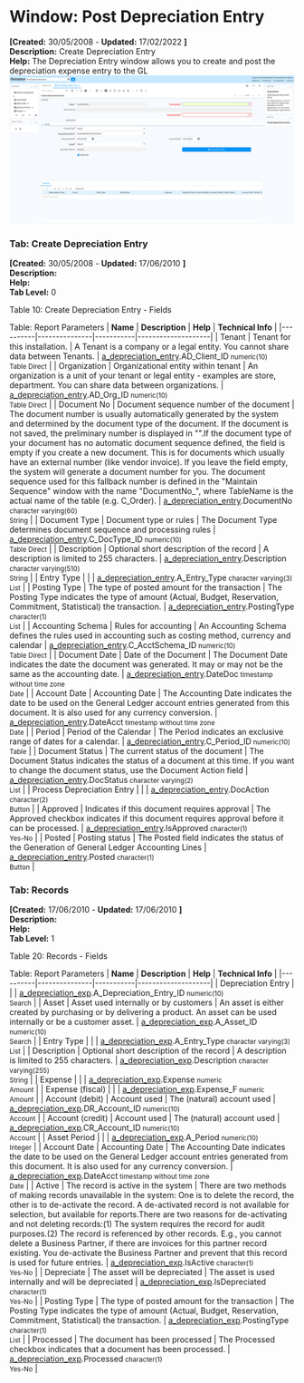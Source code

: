 # Window: Post Depreciation Entry

**[Created:** 30/05/2008 - **Updated:** 17/02/2022 **]**  
**Description:** Create Depreciation Entry  
**Help:** The Depreciation Entry window allows you to create and post the depreciation expense entry to the GL  
![](/img/docs/manual/PostDepreciationEntry-Window_iDempiere_v12.0.0.png)

### Tab: Create Depreciation Entry

**[Created:** 30/05/2008 - **Updated:** 17/06/2010 **]**   
**Description:**   
**Help:**   
**Tab Level:** 0

Table 10: Create Depreciation Entry - Fields 

Table: Report Parameters
| **Name** | **Description** | **Help** | **Technical Info** |
|----------|---------------|-----------|--------------------|
| Tenant | Tenant for this installation. | A Tenant is a company or a legal entity. You cannot share data between Tenants. | [a_depreciation_entry](https://idempiere-schemaspy.muriloht.com/adempiere/tables/a_depreciation_entry.html).AD_Client_ID<small> numeric(10) <br/> Table Direct</small> | 
| Organization | Organizational entity within tenant | An organization is a unit of your tenant or legal entity - examples are store, department. You can share data between organizations. | [a_depreciation_entry](https://idempiere-schemaspy.muriloht.com/adempiere/tables/a_depreciation_entry.html).AD_Org_ID<small> numeric(10) <br/> Table Direct</small> | 
| Document No | Document sequence number of the document | The document number is usually automatically generated by the system and determined by the document type of the document. If the document is not saved, the preliminary number is displayed in &quot;&quot;.If the document type of your document has no automatic document sequence defined, the field is empty if you create a new document. This is for documents which usually have an external number (like vendor invoice).  If you leave the field empty, the system will generate a document number for you. The document sequence used for this fallback number is defined in the &quot;Maintain Sequence&quot; window with the name &quot;DocumentNo_&quot;, where TableName is the actual name of the table (e.g. C_Order). | [a_depreciation_entry](https://idempiere-schemaspy.muriloht.com/adempiere/tables/a_depreciation_entry.html).DocumentNo<small> character varying(60) <br/> String</small> | 
| Document Type | Document type or rules | The Document Type determines document sequence and processing rules | [a_depreciation_entry](https://idempiere-schemaspy.muriloht.com/adempiere/tables/a_depreciation_entry.html).C_DocType_ID<small> numeric(10) <br/> Table Direct</small> | 
| Description | Optional short description of the record | A description is limited to 255 characters. | [a_depreciation_entry](https://idempiere-schemaspy.muriloht.com/adempiere/tables/a_depreciation_entry.html).Description<small> character varying(510) <br/> String</small> | 
| Entry Type |  |  | [a_depreciation_entry](https://idempiere-schemaspy.muriloht.com/adempiere/tables/a_depreciation_entry.html).A_Entry_Type<small> character varying(3) <br/> List</small> | 
| Posting Type | The type of posted amount for the transaction | The Posting Type indicates the type of amount (Actual, Budget, Reservation, Commitment, Statistical) the transaction. | [a_depreciation_entry](https://idempiere-schemaspy.muriloht.com/adempiere/tables/a_depreciation_entry.html).PostingType<small> character(1) <br/> List</small> | 
| Accounting Schema | Rules for accounting | An Accounting Schema defines the rules used in accounting such as costing method, currency and calendar | [a_depreciation_entry](https://idempiere-schemaspy.muriloht.com/adempiere/tables/a_depreciation_entry.html).C_AcctSchema_ID<small> numeric(10) <br/> Table Direct</small> | 
| Document Date | Date of the Document | The Document Date indicates the date the document was generated.  It may or may not be the same as the accounting date. | [a_depreciation_entry](https://idempiere-schemaspy.muriloht.com/adempiere/tables/a_depreciation_entry.html).DateDoc<small> timestamp without time zone <br/> Date</small> | 
| Account Date | Accounting Date | The Accounting Date indicates the date to be used on the General Ledger account entries generated from this document. It is also used for any currency conversion. | [a_depreciation_entry](https://idempiere-schemaspy.muriloht.com/adempiere/tables/a_depreciation_entry.html).DateAcct<small> timestamp without time zone <br/> Date</small> | 
| Period | Period of the Calendar | The Period indicates an exclusive range of dates for a calendar. | [a_depreciation_entry](https://idempiere-schemaspy.muriloht.com/adempiere/tables/a_depreciation_entry.html).C_Period_ID<small> numeric(10) <br/> Table</small> | 
| Document Status | The current status of the document | The Document Status indicates the status of a document at this time.  If you want to change the document status, use the Document Action field | [a_depreciation_entry](https://idempiere-schemaspy.muriloht.com/adempiere/tables/a_depreciation_entry.html).DocStatus<small> character varying(2) <br/> List</small> | 
| Process Depreciation Entry |  |  | [a_depreciation_entry](https://idempiere-schemaspy.muriloht.com/adempiere/tables/a_depreciation_entry.html).DocAction<small> character(2) <br/> Button</small> | 
| Approved | Indicates if this document requires approval | The Approved checkbox indicates if this document requires approval before it can be processed. | [a_depreciation_entry](https://idempiere-schemaspy.muriloht.com/adempiere/tables/a_depreciation_entry.html).IsApproved<small> character(1) <br/> Yes-No</small> | 
| Posted | Posting status | The Posted field indicates the status of the Generation of General Ledger Accounting Lines | [a_depreciation_entry](https://idempiere-schemaspy.muriloht.com/adempiere/tables/a_depreciation_entry.html).Posted<small> character(1) <br/> Button</small> | 


### Tab: Records

**[Created:** 17/06/2010 - **Updated:** 17/06/2010 **]**   
**Description:**   
**Help:**   
**Tab Level:** 1

Table 20: Records - Fields 

Table: Report Parameters
| **Name** | **Description** | **Help** | **Technical Info** |
|----------|---------------|-----------|--------------------|
| Depreciation Entry |  |  | [a_depreciation_exp](https://idempiere-schemaspy.muriloht.com/adempiere/tables/a_depreciation_exp.html).A_Depreciation_Entry_ID<small> numeric(10) <br/> Search</small> | 
| Asset | Asset used internally or by customers | An asset is either created by purchasing or by delivering a product.  An asset can be used internally or be a customer asset. | [a_depreciation_exp](https://idempiere-schemaspy.muriloht.com/adempiere/tables/a_depreciation_exp.html).A_Asset_ID<small> numeric(10) <br/> Search</small> | 
| Entry Type |  |  | [a_depreciation_exp](https://idempiere-schemaspy.muriloht.com/adempiere/tables/a_depreciation_exp.html).A_Entry_Type<small> character varying(3) <br/> List</small> | 
| Description | Optional short description of the record | A description is limited to 255 characters. | [a_depreciation_exp](https://idempiere-schemaspy.muriloht.com/adempiere/tables/a_depreciation_exp.html).Description<small> character varying(255) <br/> String</small> | 
| Expense |  |  | [a_depreciation_exp](https://idempiere-schemaspy.muriloht.com/adempiere/tables/a_depreciation_exp.html).Expense<small> numeric <br/> Amount</small> | 
| Expense (fiscal) |  |  | [a_depreciation_exp](https://idempiere-schemaspy.muriloht.com/adempiere/tables/a_depreciation_exp.html).Expense_F<small> numeric <br/> Amount</small> | 
| Account (debit) | Account used | The (natural) account used | [a_depreciation_exp](https://idempiere-schemaspy.muriloht.com/adempiere/tables/a_depreciation_exp.html).DR_Account_ID<small> numeric(10) <br/> Account</small> | 
| Account (credit) | Account used | The (natural) account used | [a_depreciation_exp](https://idempiere-schemaspy.muriloht.com/adempiere/tables/a_depreciation_exp.html).CR_Account_ID<small> numeric(10) <br/> Account</small> | 
| Asset Period |  |  | [a_depreciation_exp](https://idempiere-schemaspy.muriloht.com/adempiere/tables/a_depreciation_exp.html).A_Period<small> numeric(10) <br/> Integer</small> | 
| Account Date | Accounting Date | The Accounting Date indicates the date to be used on the General Ledger account entries generated from this document. It is also used for any currency conversion. | [a_depreciation_exp](https://idempiere-schemaspy.muriloht.com/adempiere/tables/a_depreciation_exp.html).DateAcct<small> timestamp without time zone <br/> Date</small> | 
| Active | The record is active in the system | There are two methods of making records unavailable in the system: One is to delete the record, the other is to de-activate the record. A de-activated record is not available for selection, but available for reports.There are two reasons for de-activating and not deleting records:(1) The system requires the record for audit purposes.(2) The record is referenced by other records. E.g., you cannot delete a Business Partner, if there are invoices for this partner record existing. You de-activate the Business Partner and prevent that this record is used for future entries. | [a_depreciation_exp](https://idempiere-schemaspy.muriloht.com/adempiere/tables/a_depreciation_exp.html).IsActive<small> character(1) <br/> Yes-No</small> | 
| Depreciate | The asset will be depreciated | The asset is used internally and will be depreciated | [a_depreciation_exp](https://idempiere-schemaspy.muriloht.com/adempiere/tables/a_depreciation_exp.html).IsDepreciated<small> character(1) <br/> Yes-No</small> | 
| Posting Type | The type of posted amount for the transaction | The Posting Type indicates the type of amount (Actual, Budget, Reservation, Commitment, Statistical) the transaction. | [a_depreciation_exp](https://idempiere-schemaspy.muriloht.com/adempiere/tables/a_depreciation_exp.html).PostingType<small> character(1) <br/> List</small> | 
| Processed | The document has been processed | The Processed checkbox indicates that a document has been processed. | [a_depreciation_exp](https://idempiere-schemaspy.muriloht.com/adempiere/tables/a_depreciation_exp.html).Processed<small> character(1) <br/> Yes-No</small> | 


